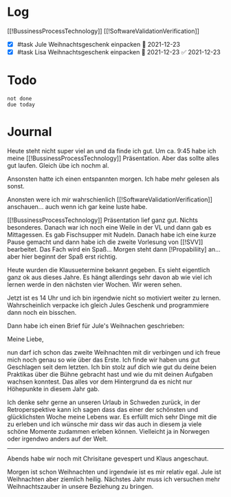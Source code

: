 # Log
[[!BussinessProcessTechnology]]
[[!SoftwareValidationVerification]]

- [x] #task Jule Weihnachtsgeschenk einpacken 📅 2021-12-23
- [x] #task Lisa Weihnachtsgeschenk einpacken 📅 2021-12-23 ✅ 2021-12-23

# Todo
```tasks
not done
due today
```

# Journal   

Heute steht nicht super viel an und da finde ich gut.
Um ca. 9:45 habe ich meine [[!BussinessProcessTechnology]] Präsentation. Aber das sollte alles gut laufen. Gleich übe ich nochm al. 

Ansonsten hatte ich einen entspannten morgen. Ich habe mehr gelesen als sonst. 

Anonsten were ich mir wahrschienlich [[!SoftwareValidationVerification]] anschauen... auch wenn ich gar keine luste habe. 

[[!BussinessProcessTechnology]] Präsentation lief ganz gut. Nichts besonderes. Danach war ich noch eine Weile in der VL und dann gab es Mittagessen. Es gab Fischsupper mit Nudeln. Danach habe ich eine kurze Pause gemacht und dann habe ich die zweite Vorlesung von [[!SVV]] bearbeitet. Das Fach wird ein Spaß... 
Morgen steht dann [!Propabiliity] an... aber hier beginnt der Spaß erst richtig. 

Heute wurden die Klausuetermine bekannt gegeben. Es sieht eigentlich ganz ok aus dieses Jahre. Es hängt allerdings sehr davon ab wie viel ich lernen werde in den nächsten vier Wochen. Wir weren sehen. 

Jetzt ist es 14 Uhr und ich bin irgendwie nicht so motiviert weiter zu lernen. Wahrscheinlich verpacke ich gleich Jules Geschenk und programmiere dann noch ein bisschen. 

Dann habe ich einen Brief für Jule's Weihnachen geschrieben:

Meine Liebe, 

nun darf ich schon das zweite Weihnachten mit dir verbingen und ich freue mich noch genau so wie über das Erste. 
Ich finde wir haben uns gut Geschlagen seit dem letzten. Ich bin stolz auf dich wie gut du deine beien Praktikas über die Bühne gebracht hast und wie du mit deinen Aufgaben wachsen konntest. Das alles vor dem Hintergrund da es nicht nur Höhepunkte in diesem Jahr gab. 

Ich denke sehr gerne an unseren Urlaub in Schweden zurück, in der Retroperspektive kann ich sagen dass das einer der schönsten und glücklichsten Woche meine Lebens war. 
Es erfüllt mich sehr Dinge mit die zu erleben und ich wünsche mir dass wir das auch in diesem ja viele schöne Momente zudammen erleben können. 
Vielleicht ja in Norwegen oder irgendwo anders auf der Welt. 

---
Abends habe wir noch mit Chrisitane gevespert und Klaus angeschaut. 

Morgen ist schon Weihnachten und irgendwie ist es mir relativ egal. Jule ist Weihnachten aber ziemlich heilig. Nächstes Jahr muss ich versuchen mehr Weihnachtszauber in unsere Beziehung zu bringen. 




